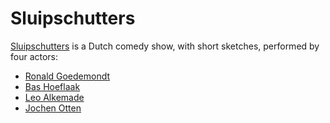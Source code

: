 # Sluipschutters




[Sluipschutters](https://nl.wikipedia.org/wiki/Sluipschutters) is a Dutch comedy show, with short sketches, performed by
four actors:

- [Ronald Goedemondt](https://nl.wikipedia.org/wiki/Ronald_Goedemondt)
- [Bas Hoeflaak](https://nl.wikipedia.org/wiki/Bas_Hoeflaak)
- [Leo Alkemade](https://nl.wikipedia.org/wiki/Leo_Alkemade)
- [Jochen Otten](https://nl.wikipedia.org/wiki/Jochen_Otten)